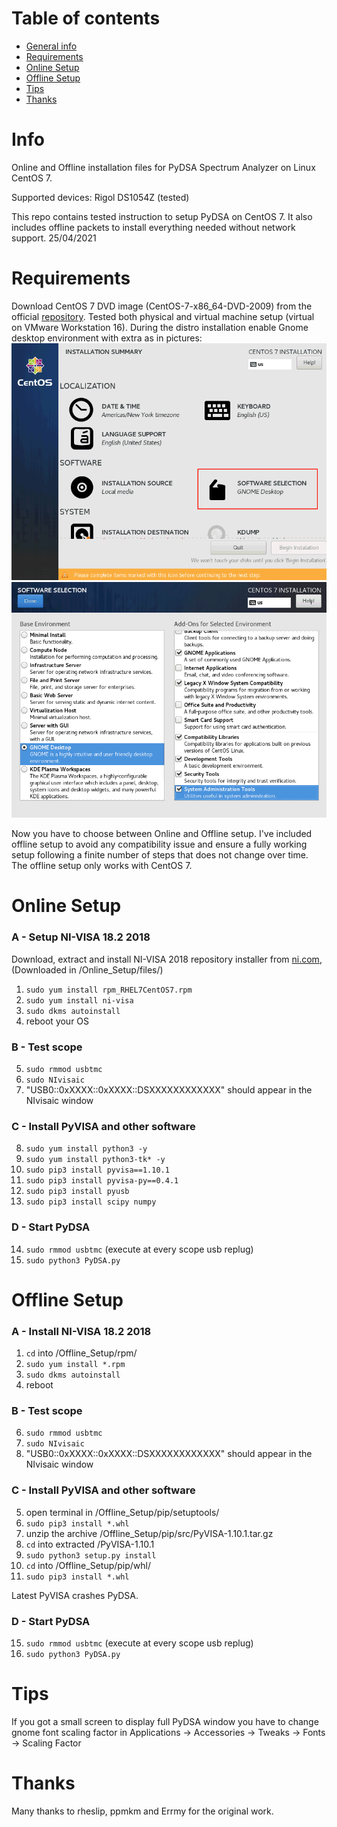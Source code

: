 # Table of contents
* [General info](#Info)
* [Requirements](#Requirements)
* [Online Setup](#Online-Setup)
* [Offline Setup](#Offline-Setup)
* [Tips](#Tips)
* [Thanks](#Thanks)

# Info
Online and Offline installation files for PyDSA Spectrum Analyzer on Linux CentOS 7.

Supported devices: Rigol DS1054Z (tested)

This repo contains tested instruction to setup PyDSA on CentOS 7.
It also includes offline packets to install everything needed without network support.
25/04/2021

# Requirements
Download CentOS 7 DVD image (CentOS-7-x86_64-DVD-2009) from the official [repository](http://isoredirect.centos.org/centos/7/isos/x86_64/).
Tested both physical and virtual machine setup (virtual on VMware Workstation 16).
During the distro installation enable Gnome desktop environment with extra as in pictures:
![CentOS software options](https://github.com/Limon93/PyDSA/blob/master/CentOS_setup_1of2.png)
![CentOS selection](https://github.com/Limon93/PyDSA/blob/master/CentOS_setup_2of2.png)

Now you have to choose between Online and Offline setup.
I've included offline setup to avoid any compatibility issue and ensure a fully working setup following a finite number of steps that does not change over time.
The offline setup only works with CentOS 7.

# Online Setup
### A - Setup NI-VISA 18.2 2018  
Download, extract and install NI-VISA 2018 repository installer from [ni.com](https://www.ni.com/it-it/support/downloads/drivers/download.ni-linux-device-drivers.html#349660), (Downloaded in /Online_Setup/files/)
	
1) `sudo yum install rpm_RHEL7CentOS7.rpm`
2) `sudo yum install ni-visa`
3) `sudo dkms autoinstall`
4) reboot your OS
	

### B - Test scope

5) `sudo rmmod usbtmc`
6) `sudo NIvisaic` 
7) "USB0::0xXXXX::0xXXXX::DSXXXXXXXXXXXX" should appear in the NIvisaic window

### C - Install PyVISA and other software

8) `sudo yum install python3 -y`
9) `sudo yum install python3-tk* -y`
10) `sudo pip3 install pyvisa==1.10.1`
11) `sudo pip3 install pyvisa-py==0.4.1`
12) `sudo pip3 install pyusb`
13) `sudo pip3 install scipy numpy`

### D - Start PyDSA
	
14) `sudo rmmod usbtmc` (execute at every scope usb replug)
15) `sudo python3 PyDSA.py`


# Offline Setup
### A - Install NI-VISA 18.2 2018

1) `cd` into /Offline_Setup/rpm/
2) `sudo yum install *.rpm`
3) `sudo dkms autoinstall`
4) reboot

### B - Test scope

6) `sudo rmmod usbtmc`
7) `sudo NIvisaic`
8) "USB0::0xXXXX::0xXXXX::DSXXXXXXXXXXXX" should appear in the NIvisaic window

### C - Install PyVISA and other software

5) open terminal in /Offline_Setup/pip/setuptools/
6) `sudo pip3 install *.whl`
7) unzip the archive /Offline_Setup/pip/src/PyVISA-1.10.1.tar.gz 
8) `cd` into extracted /PyVISA-1.10.1
9) `sudo python3 setup.py install`
10) `cd` into /Offline_Setup/pip/whl/
11) `sudo pip3 install *.whl`

Latest PyVISA crashes PyDSA.

### D - Start PyDSA

15) `sudo rmmod usbtmc` (execute at every scope usb replug)
16) `sudo python3 PyDSA.py`


# Tips
If you got a small screen to display full PyDSA window you have to change gnome font scaling factor in Applications -> Accessories -> Tweaks -> Fonts -> Scaling Factor

# Thanks
Many thanks to rheslip, ppmkm and Errmy for the original work.






